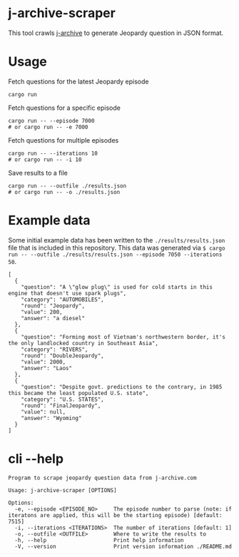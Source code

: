 # j-archive-scraper

This tool crawls [j-archive](https://j-archive.com/) to generate Jeopardy question in JSON format.

# Usage

Fetch questions for the latest Jeopardy episode

```
cargo run
```

Fetch questions for a specific episode

```
cargo run -- --episode 7000
# or cargo run -- -e 7000
```

Fetch questions for multiple episodes

```
cargo run -- --iterations 10
# or cargo run -- -i 10
```

Save results to a file

```
cargo run -- --outfile ./results.json
# or cargo run -- -o ./results.json
```

# Example data

Some initial example data has been written to the `./results/results.json` file that is included in this repository. This data was generated via `$ cargo run -- --outfile ./results/results.json --episode 7050 --iterations 50`.

```
[
  {
    "question": "A \"glow plug\" is used for cold starts in this engine that doesn't use spark plugs",
    "category": "AUTOMOBILES",
    "round": "Jeopardy",
    "value": 200,
    "answer": "a diesel"
  },
  {
    "question": "Forming most of Vietnam's northwestern border, it's the only landlocked country in Southeast Asia",
    "category": "RIVERS",
    "round": "DoubleJeopardy",
    "value": 2000,
    "answer": "Laos"
  },
  {
    "question": "Despite govt. predictions to the contrary, in 1985 this became the least populated U.S. state",
    "category": "U.S. STATES",
    "round": "FinalJeopardy",
    "value": null,
    "answer": "Wyoming"
  }
]
```

# cli --help

```
Program to scrape jeopardy question data from j-archive.com

Usage: j-archive-scraper [OPTIONS]

Options:
  -e, --episode <EPISODE_NO>     The episode number to parse (note: if iteratons are applied, this will be the starting episode) [default: 7515]
  -i, --iterations <ITERATIONS>  The number of iterations [default: 1]
  -o, --outfile <OUTFILE>        Where to write the results to
  -h, --help                     Print help information
  -V, --version                  Print version information ./README.md
```
